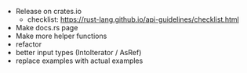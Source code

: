 * Release on crates.io
  * checklist: https://rust-lang.github.io/api-guidelines/checklist.html
* Make docs.rs page
* Make more helper functions
* refactor
* better input types (IntoIterator / AsRef<Path>)
* replace examples with actual examples